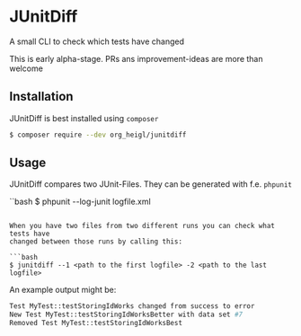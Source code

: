 # JUnitDiff

A small CLI to check which tests have changed

This is early alpha-stage. PRs ans improvement-ideas are more than welcome

## Installation

JUnitDiff is best installed using ```composer```

```bash
$ composer require --dev org_heigl/junitdiff
```

## Usage

JUnitDiff compares two JUnit-Files. They can be generated with f.e. ```phpunit```

``bash
$ phpunit --log-junit logfile.xml
```

When you have two files from two different runs you can check what tests have
changed between those runs by calling this:

```bash
$ junitdiff --1 <path to the first logfile> -2 <path to the last logfile>
```

An example output might be:

```bash
Test MyTest::testStoringIdWorks changed from success to error
New Test MyTest::testStoringIdWorksBetter with data set #7
Removed Test MyTest::testStoringIdWorksBest
```

